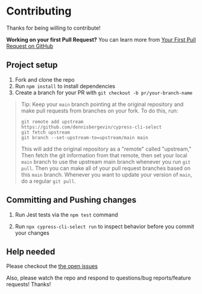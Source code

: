 # Contributing

Thanks for being willing to contribute!

**Working on your first Pull Request?** You can learn more from [Your First Pull Request on GitHub](https://docs.github.com/en/pull-requests/collaborating-with-pull-requests/proposing-changes-to-your-work-with-pull-requests/creating-a-pull-request-from-a-fork)

## Project setup

1. Fork and clone the repo
2. Run `npm install` to install dependencies
3. Create a branch for your PR with `git checkout -b pr/your-branch-name`

> Tip: Keep your `main` branch pointing at the original repository and make
> pull requests from branches on your fork. To do this, run:
>
> ```
> git remote add upstream https://github.com/dennisbergevin/cypress-cli-select
> git fetch upstream
> git branch --set-upstream-to=upstream/main main
> ```
>
> This will add the original repository as a "remote" called "upstream," Then
> fetch the git information from that remote, then set your local `main`
> branch to use the upstream main branch whenever you run `git pull`. Then you
> can make all of your pull request branches based on this `main` branch.
> Whenever you want to update your version of `main`, do a regular `git pull`.

## Committing and Pushing changes

1. Run Jest tests via the `npm test` command

2. Run `npx cypress-cli-select run` to inspect behavior before you commit your changes

## Help needed

Please checkout the [the open issues](https://github.com/dennisbergevin/cypress-plugin-cli-select/issues)

Also, please watch the repo and respond to questions/bug reports/feature
requests! Thanks!
